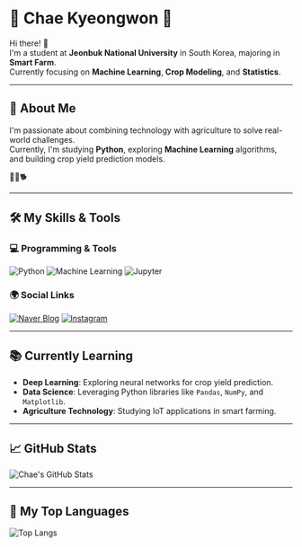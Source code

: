 # 🌱 **Chae Kyeongwon** 🌾

Hi there! 👋  
I'm a student at **Jeonbuk National University** in South Korea, majoring in **Smart Farm**.  
Currently focusing on **Machine Learning**, **Crop Modeling**, and **Statistics**.

---

## 🚀 About Me

I'm passionate about combining technology with agriculture to solve real-world challenges.  
Currently, I'm studying **Python**, exploring **Machine Learning** algorithms, and building crop yield prediction models.

🍡🍇🐕  

---

## 🛠️ My Skills & Tools

### 💻 Programming & Tools

![Python](https://img.shields.io/badge/Python-3776AB?style=flat&logo=python&logoColor=white)
![Machine Learning](https://img.shields.io/badge/Machine%20Learning-FF6F00?style=flat&logo=google&logoColor=white)
![Jupyter](https://img.shields.io/badge/Jupyter-F37626?style=flat&logo=jupyter&logoColor=white)

### 🌍 Social Links

[![Naver Blog](https://img.shields.io/badge/Naver%20Blog-03C75A?style=flat&logo=naver&logoColor=white)](https://blog.naver.com/oenereaty)
[![Instagram](https://img.shields.io/badge/Instagram-E4405F?style=flat&logo=instagram&logoColor=white)](https://www.instagram.com/oenereaty)

---

## 📚 Currently Learning

- **Deep Learning**: Exploring neural networks for crop yield prediction.
- **Data Science**: Leveraging Python libraries like `Pandas`, `NumPy`, and `Matplotlib`.
- **Agriculture Technology**: Studying IoT applications in smart farming.

---

## 📈 GitHub Stats

![Chae's GitHub Stats](https://github-readme-stats.vercel.app/api?username=yourusername&show_icons=true&hide_title=true&theme=radical)

---

## 🌱 My Top Languages

![Top Langs](https://github-readme-stats.vercel.app/api/top-langs/?username=yourusername&layout=compact&theme=radical)
